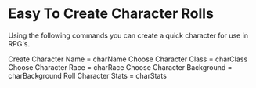 # Easy To Create Character Rolls

Using the following commands you can create a quick character for use in RPG's.

Create Character Name = charName
Choose Character Class = charClass
Choose Character Race = charRace
Choose Character Background = charBackground
Roll Character Stats = charStats